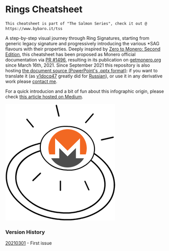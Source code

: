 # Rings Cheatsheet

```
This cheatsheet is part of "The Salmon Series", check it out @ https://www.bybaro.it/tss
```

A step-by-step visual journey through Ring Signatures, starting from generic legacy signature and progressively introducing the various \*SAG flavours with their properties. Deeply inspired by [Zero to Monero: Second Edition](https://www.getmonero.org/library/Zero-to-Monero-2-0-0.pdf), this cheatsheet has been proposed as Monero official documentation via [PR \#1496](https://github.com/monero-project/monero-site/pull/1496), resulting in its publication on [getmonero.org](https://www.getmonero.org/library/) since March 16th, 2021. Since September 2021 this repository is also hosting [the document source (PowerPoint's .pptx format)](https://github.com/baro77/RingsCS/blob/main/RingsCheatsheet20210301.pptx): if you want to translate it (as [v1docq47](https://github.com/v1docq47) greatly did for [Russian](https://github.com/baro77/RingsCS/tree/main/translations/ru)), or use it in any derivative work please [contact me](https://github.com/baro77).

For a quick introducion and a bit of fun about this infographic origin, please check [this article hosted on Medium](https://baro77.medium.com/e0abb8174757?source=friends_link&sk=86505f1916726e1ddb0b930c4700ebb5).


[![Monero Ring](featured.png)](https://baro77.medium.com/e0abb8174757?source=friends_link&sk=86505f1916726e1ddb0b930c4700ebb5)

### Version History

[20210301](https://github.com/baro77/RingsCS/blob/main/RingsCheatsheet20210301.pdf) - First issue
